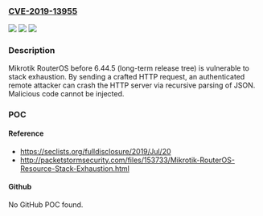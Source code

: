 ### [CVE-2019-13955](https://cve.mitre.org/cgi-bin/cvename.cgi?name=CVE-2019-13955)
![](https://img.shields.io/static/v1?label=Product&message=n%2Fa&color=blue)
![](https://img.shields.io/static/v1?label=Version&message=n%2Fa&color=blue)
![](https://img.shields.io/static/v1?label=Vulnerability&message=n%2Fa&color=brighgreen)

### Description

Mikrotik RouterOS before 6.44.5 (long-term release tree) is vulnerable to stack exhaustion. By sending a crafted HTTP request, an authenticated remote attacker can crash the HTTP server via recursive parsing of JSON. Malicious code cannot be injected.

### POC

#### Reference
- https://seclists.org/fulldisclosure/2019/Jul/20
- http://packetstormsecurity.com/files/153733/Mikrotik-RouterOS-Resource-Stack-Exhaustion.html

#### Github
No GitHub POC found.

